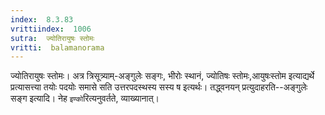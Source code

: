 ```yaml
---
index:  8.3.83
vrittiindex:  1006
sutra:  ज्योतिरायुषः स्तोमः
vritti:  balamanorama 
---
```


ज्योतिरायुषः स्तोमः। अत्र त्रिसूत्र्याम्-अङ्गुलेः सङ्गः, भीरोः स्थानं, ज्योतिषः स्तोमः,आयुषःस्तोम इत्याद्यर्थे प्रत्यासत्त्या तयोः पदयोः समासे सति उत्तरपदस्थस्य सस्य ष इत्यर्थः। तद्ध्वनयन् प्रत्युदाहरति--अङ्गुलेः सङ्ग इत्यादि। नेह `इण्को`रित्यनुवर्तते, व्याख्यानात्। 

